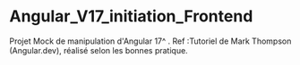 # Angular_V17_initiation_Frontend
Projet Mock de manipulation d'Angular 17^ . Ref :Tutoriel de Mark Thompson (Angular.dev), réalisé selon les bonnes pratique.
